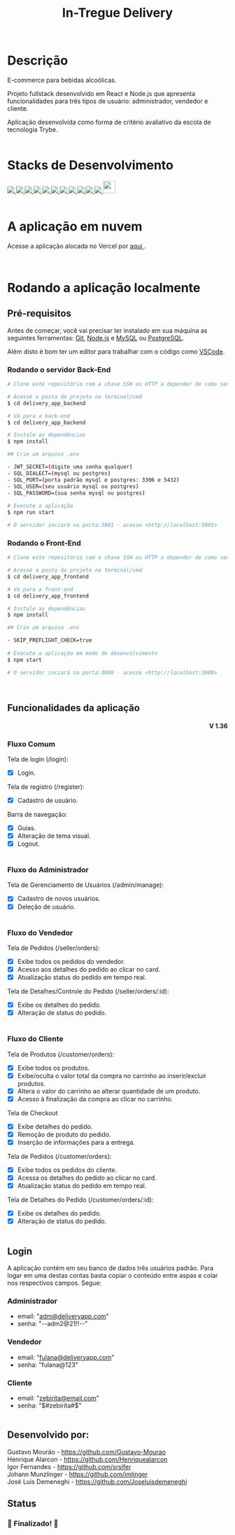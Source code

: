 <h1 align="center">In-Tregue Delivery</h1>
<br>

# Descrição
E-commerce para bebidas alcoólicas.

Projeto fullstack desenvolvido em React e Node.js que apresenta funcionalidades para três tipos de usuário: administrador, vendedor e cliente.

Aplicação desenvolvida como forma de critério avaliativo da escola de tecnologia Trybe.
<br><br>

# Stacks de Desenvolvimento

<div>
  <a href="https://javascript.info/">
    <img src="https://img.shields.io/badge/javascript-339933?style=for-the-badge&logo=javascript&color=black" />
  </a>
  <a href="https://developer.mozilla.org/pt-BR/docs/Web/HTML">
    <img src="https://img.shields.io/badge/html5-339933?style=for-the-badge&logo=html5&color=black" />
  </a>
  <a href="https://www.w3schools.com/cssref/">
    <img src="https://img.shields.io/badge/css-339933?style=for-the-badge&logo=css3&color=black" />
  </a>
  <a href="https://pt-br.reactjs.org/docs/getting-started.html">
    <img src="https://img.shields.io/badge/React-339933?style=for-the-badge&logo=react&color=black" />
  </a>
  <a href="https://redux-toolkit.js.org/introduction/getting-started">
    <img src="https://img.shields.io/badge/redux--toolkit-339933?style=for-the-badge&logo=redux&color=black" />
  </a>
  <a href="https://styled-components.com/docs">
    <img src="https://img.shields.io/badge/Styled--Components-339933?style=for-the-badge&logo=styledcomponents&color=black" />
  </a>
  <a href="https://docs.npmjs.com/">
    <img src="https://img.shields.io/badge/Node.js-339933?style=for-the-badge&logo=nodedotjs&color=black" />
  </a>
  <a href="https://expressjs.com/pt-br/">
    <img src="https://img.shields.io/badge/Express.js-339933?style=for-the-badge&logo=express&color=black" /> 
  </a>
  <a href="https://dev.mysql.com/doc/">
    <img src="https://img.shields.io/badge/MySQL-339933?style=for-the-badge&logo=mysql&color=black" />
  </a>
  <a href="https://sequelize.org/">
    <img src="https://img.shields.io/badge/Sequelize-339933?style=for-the-badge&logo=sequelize&color=black" />
  </a>
  <a href="https://socket.io/docs/v4/">
    <img src="https://img.shields.io/badge/Socket.io-339933?style=for-the-badge&logo=socket.io&color=black" /> 
  </a>
  <a href="https://sequelize.org/">
    <img src="http://jwt.io/img/logo-asset.svg" height="28px"/>
  </a>
</div>
<br>

# A aplicação em nuvem

Acesse a aplicação alocada no Vercel por <a href="https://delivery-app-five.vercel.app/"> aqui <a/>.

<br>  

# Rodando a aplicação localmente
## Pré-requisitos

Antes de começar, você vai precisar ter instalado em sua máquina as seguintes ferramentas:
[Git](https://git-scm.com), [Node.js](https://nodejs.org/en/) e [MySQL](https://dev.mysql.com/doc/) ou [PostgreSQL](https://www.postgresql.org/docs/15/tutorial-start.html).

Além disto é bom ter um editor para trabalhar com o código como [VSCode](https://code.visualstudio.com/).

### Rodando o servidor Back-End

```bash
# Clone este repositório com a chave SSH ou HTTP a depender de como seu git está configurado.

# Acesse a pasta do projeto no terminal/cmd
$ cd delivery_app_backend

# Vá para a back-end
$ cd delivery_app_backend

# Instale as dependências
$ npm install

## Crie um arquivo .env

- JWT_SECRET=(digite uma senha qualquer)
- SQL_DIALECT=(mysql ou postgres)
- SQL_PORT=(porta padrão mysql e postgres: 3306 e 5432)
- SQL_USER=(seu usuário mysql ou postgres)
- SQL_PASSWORD=(sua senha mysql ou postgres)
	
# Execute a aplicação
$ npm run start

# O servidor inciará na porta:3001 - acesse <http://localhost:3001>

```
### Rodando o Front-End 

```bash
# Clone este repositório com a chave SSH ou HTTP a depender de como seu git está configurado.

# Acesse a pasta do projeto no terminal/cmd
$ cd delivery_app_frontend

# Vá para a front-end
$ cd delivery_app_frontend

# Instale as dependências
$ npm install

## Crie um arquivo .env

- SKIP_PREFLIGHT_CHECK=true	
	
# Execute a aplicação em modo de desenvolvimento
$ npm start

# O servidor inciará na porta:3000 - acesse <http://localhost:3000>

```
<br>

## Funcionalidades da aplicação

<div align=right>
	<h4>V 1.36</h4>

</div>

### Fluxo Comum

Tela de login (/login):
- [x] Login.

Tela de registro (/register):
- [x] Cadastro de usuário.

Barra de navegação:
- [x] Guias.
- [x] Alteração de tema visual.
- [x] Logout.
<br></br>

### Fluxo do Administrador

Tela de Gerenciamento de Usuários (/admin/manage):
- [x] Cadastro de novos usuários.
- [x] Deleção de usuário.
<br></br>

### Fluxo do Vendedor

Tela de Pedidos (/seller/orders):
- [x] Exibe todos os pedidos do vendedor.
- [x] Acesso aos detalhes do pedido ao clicar no card.
- [x] Atualização status do pedido em tempo real.

Tela de Detalhes/Controle do Pedido (/seller/orders/:id):
- [x] Exibe os detalhes do pedido.
- [x] Alteração de status do pedido.
<br></br>

### Fluxo do Cliente

Tela de Produtos (/customer/orders):
- [x] Exibe todos os produtos.
- [x] Exibe/oculta o valor total da compra no carrinho ao inserir/excluir produtos.
- [x] Altera o valor do carrinho ao alterar quantidade de um produto.
- [x] Acesso à finalização da compra ao clicar no carrinho.

Tela de Checkout
- [x] Exibe detalhes do pedido.
- [x] Remoção de produto do pedido.
- [x] Inserção de informações para a entrega.

Tela de Pedidos (/customer/orders):
- [x] Exibe todos os pedidos do cliente.
- [x] Acessa os detalhes do pedido ao clicar no card.
- [x] Atualização status do pedido em tempo real.

Tela de Detalhes do Pedido (/customer/orders/:id):
- [x] Exibe os detalhes do pedido.
- [x] Alteração de status do pedido.
<br><br>

## Login
A aplicação contém em seu banco de dados três usuários padrão. Para logar em uma destas contas basta copiar o conteúdo entre aspas e colar nos respectivos campos. Segue:
### Administrador
- email: "adm@deliveryapp.com"
- senha: "--adm2@21!!--"

### Vendedor
- email: "fulana@deliveryapp.com"
- senha: "fulana@123"

### Cliente
- email: "zebirita@email.com"
- senha: "$#zebirita#$"
<br><br>

## Desenvolvido por:

Gustavo Mourão - https://github.com/Gustavo-Mourao
<br>
Henrique Alarcon - https://github.com/Henriquealarcon
<br>
Igor Fernandes - https://github.com/srsifer
<br>
Johann Munzlinger - https://github.com/jmlinger
<br>
José Luis Demeneghi - https://github.com/Joseluisdemeneghi

## Status

<h3> 
	🚧  Finalizado!  🚧
</h3>
